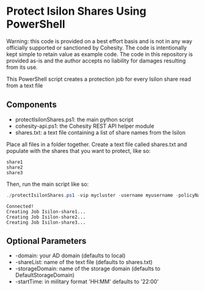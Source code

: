 # Protect Isilon Shares Using PowerShell

Warning: this code is provided on a best effort basis and is not in any way officially supported or sanctioned by Cohesity. The code is intentionally kept simple to retain value as example code. The code in this repository is provided as-is and the author accepts no liability for damages resulting from its use.

This PowerShell script creates a protection job for every Isilon share read from a text file

## Components

* protectIsilonShares.ps1: the main python script
* cohesity-api.ps1: the Cohesity REST API helper module
* shares.txt: a text file containing a list of share names from the Isilon

Place all files in a folder together. Create a text file called shares.txt and populate with the shares that you want to protect, like so:
```
share1
share2
share3
```
Then, run the main script like so:

```powershell
./protectIsilonShares.ps1 -vip mycluster -username myusername -policyName 'My Policy' -isilon Isilon1
```
```text
Connected!
Creating Job Isilon-share1...
Creating Job Isilon-share2...
Creating Job Isilon-share3...
```

## Optional Parameters

* -domain: your AD domain (defaults to local)
* -shareList: name of the text file (defaults to shares.txt)
* -storageDomain: name of the storage domain (defaults to DefaultStorageDomain)
* -startTime: in military format 'HH:MM' defaults to '22:00'


